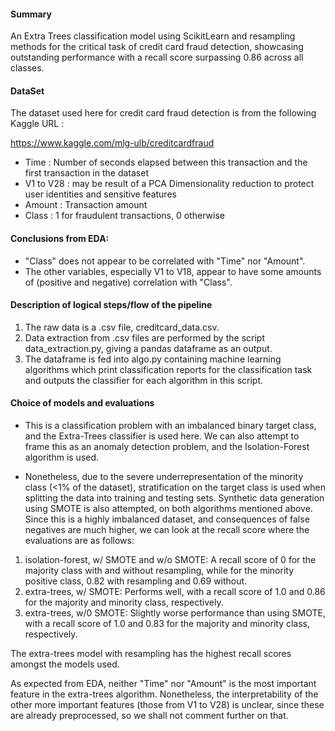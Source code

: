 #### Summary

An Extra Trees classification model using ScikitLearn and resampling methods for the critical task of credit card fraud detection, showcasing outstanding performance with a recall score surpassing 0.86 across all classes.


#### DataSet 
The dataset used here for credit card fraud detection is from the following Kaggle URL :

https://www.kaggle.com/mlg-ulb/creditcardfraud

- Time : Number of seconds elapsed between this transaction and the first transaction in the dataset
- V1 to V28 : may be result of a PCA Dimensionality reduction to protect user identities and sensitive features
- Amount : Transaction amount
- Class : 1 for fraudulent transactions, 0 otherwise


#### Conclusions from EDA:
- "Class" does not appear to be correlated with "Time" nor "Amount". 
- The other variables, especially V1 to V18, appear to have some amounts of (positive and negative) correlation with "Class".


#### Description of logical steps/flow of the pipeline

1. The raw data is a .csv file, creditcard_data.csv.
2. Data extraction from .csv files are performed by the script data_extraction.py, giving a pandas dataframe as an output.
3. The dataframe is fed into algo.py containing machine learning algorithms which print classification reports for the classification task and outputs the classifier for each algorithm in this script. 


#### Choice of models and evaluations

- This is a classification problem with an imbalanced binary target class, and the Extra-Trees classifier is used here.
We can also attempt to frame this as an anomaly detection problem, and the Isolation-Forest algorithm is used.

- Nonetheless, due to the severe underrepresentation of the minority class (<1% of the dataset), stratification on the target class is used when splitting the data into training and testing sets. Synthetic data generation using SMOTE is also attempted, on both algorithms mentioned above. Since this is a highly imbalanced dataset, and consequences of false negatives are much higher, we can look at the recall score where the evaluations are as follows:

1. isolation-forest, w/ SMOTE and w/o SMOTE:
    A recall score of 0 for the majority class with and without resampling, while for the minority positive class, 0.82 with resampling and 0.69 without.
2. extra-trees, w/ SMOTE:
    Performs well, with a recall score of 1.0 and 0.86 for the majority and minority class, respectively.
3. extra-trees, w/0 SMOTE:
    Slightly worse performance than using SMOTE, with a recall score of 1.0 and 0.83 for the majority and minority class, respectively.
    
The extra-trees model with resampling has the highest recall scores amongst the models used.

As expected from EDA, neither "Time" nor "Amount" is the most important feature in the extra-trees algorithm. Nonetheless, the interpretability of the other more important features (those from V1 to V28) is unclear, since these are already preprocessed, so we shall not comment further on that. 

